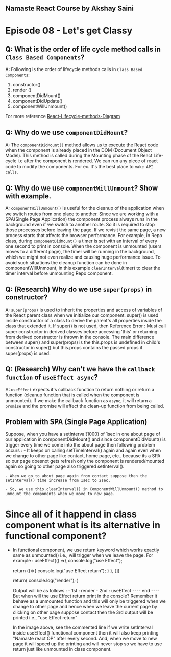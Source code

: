 ## Namaste React Course by Akshay Saini

# Episode 08 - Let's get Classy

## Q: What is the order of life cycle method calls in `Class Based Components`?

A: Following is the order of lifecycle methods calls in `Class Based Components`:

1. constructor()
2. render ()
3. componentDidMount()
4. componentDidUpdate()
5. componentWillUnmount()

For more reference [React-Lifecycle-methods-Diagram](https://projects.wojtekmaj.pl/react-lifecycle-methods-diagram/)

## Q: Why do we use `componentDidMount`?

A: The `componentDidMount()` method allows us to execute the React code when the component is already placed in the DOM (Document Object Model). This method is called during the Mounting phase of the React Life-cycle i.e after the component is rendered.
We can run any piece of react code to modify the components. For ex. It's the best place to `make API calls`.

## Q: Why do we use `componentWillUnmount`? Show with example.

A: `componentWillUnmount()` is useful for the cleanup of the application when we switch routes from one place to another. Since we are working with a SPA(Single Page Application) the component process always runs in the background even if we switch to another route. So it is required to stop those processes before leaving the page. If we revisit the same page, a new process starts that affects the browser performance.
For example, in Repo class, during `componentDidMount()` a timer is set with an interval of every one second to print in console. When the component is unmounted (users moves to a different page), the timer will be running in the background, which we might not even realize and causing huge performance issue. To avoid such situations the cleanup function can be done in componentWillUnmount, in this example `clearInterval`(timer) to clear the timer interval before unmounting Repo component.

## Q: (Research) Why do we use `super(props)` in constructor?

A: `super(props)` is used to inherit the properties and access of variables of the React parent class when we initialize our component.
super() is used inside constructor of a class to derive the parent's all properties inside the class that extended it. If super() is not used, then Reference Error : Must call super constructor in derived classes before accessing 'this' or returning from derived constructor is thrown in the console.
The main difference between super() and super(props) is the this.props is undefined in child's constructor in super() but this.props contains the passed props if super(props) is used.

## Q: (Research) Why can't we have the `callback function` of `useEffect async`?

A: `useEffect` expects it's callback function to return nothing or return a function (cleanup function that is called when the component is unmounted). If we make the callback function as `async`, it will return a `promise` and the promise will affect the clean-up function from being called.

## Problem with SPA (Single Page Application)
Suppose, when you have a setInterval(1000) of 1sec in one about page of our application in componentDidMount() and since componentDidMount() is trigger every time we come into the about page then following problem occurs : 
    - It keeps on calling setTimeInterval() again and again even when we change to other page like contact, home page, etc.. because its a SPA so our page doesnot gets refresh only the component is rendered/mounted again so going to other page also triggered setInterval().

    - When we go to about page again from contact suppose then the setInterval() time increase from 1sec to 2sec.

    - So, we use this.clearInterval() in ComponentWillUnmount() method to unmount the components when we move to new page. 

# Since all of it happend in class component what is its alternative in functional component? 
- In functional component, we use return keyword which works exactly same as unmounted() i.e., will trigger when we leave the page. 
  For example : 
  useEffect(() =>{
    console.log("use Effect");

    return ()=>{
        console.log("use Effect return");
    }
  }, [])

    return(
        console.log("render");
    )

    Output will be as follows : 
        - 1st : render
        - 2nd : useEffect
    ---- end ----
    But when will the use Effect return print in the console? Remember it behave as a unmounted function and this will only be triggered when we change to other page and hence when we leave the current page by clicking on other page suppose contact then the 3rd output will
    be printed i.e., "use Effect return"

    In the image above, see the commented line if we write setInterval inside useEffect() functional component then it will also keep printing "Namaste react OP" after every second. And, when we move to new page it will speed up the printing and will never stop so we have to use return just like unmounted in class component.